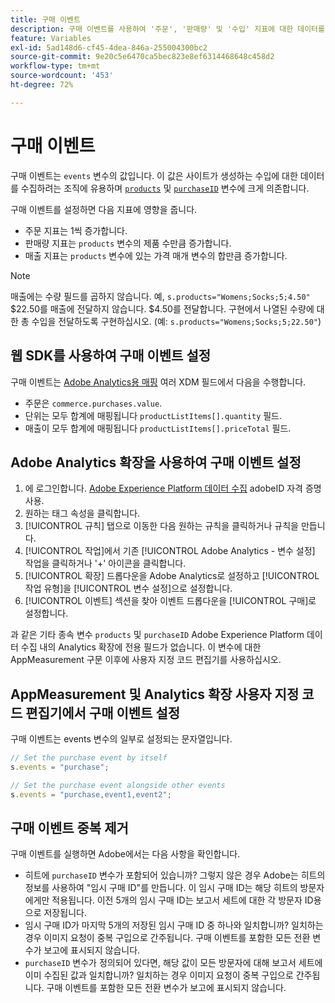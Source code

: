 ```yaml
---
title: 구매 이벤트
description: 구매 이벤트를 사용하여 '주문', '판매량' 및 '수입' 지표에 대한 데이터를 수집합니다.
feature: Variables
exl-id: 5ad148d6-cf45-4dea-846a-255004300bc2
source-git-commit: 9e20c5e6470ca5bec823e8ef6314468648c458d2
workflow-type: tm+mt
source-wordcount: '453'
ht-degree: 72%

---
```


# 구매 이벤트

구매 이벤트는 `events` 변수의 값입니다. 이 값은 사이트가 생성하는 수입에 대한 데이터를 수집하려는 조직에 유용하며 [`products`](../products.md) 및 [`purchaseID`](../purchaseid.md) 변수에 크게 의존합니다.

구매 이벤트를 설정하면 다음 지표에 영향을 줍니다.

* 주문 지표는 1씩 증가합니다.
* 판매량 지표는 `products` 변수의 제품 수만큼 증가합니다.
* 매출 지표는 `products` 변수에 있는 가격 매개 변수의 합만큼 증가합니다.

>[!NOTE]
>
>매출에는 수량 필드를 곱하지 않습니다. 예, `s.products="Womens;Socks;5;4.50"` $22.50를 매출에 전달하지 않습니다. $4.50를 전달합니다. 구현에서 나열된 수량에 대한 총 수입을 전달하도록 구현하십시오. (예: `s.products="Womens;Socks;5;22.50"`)

## 웹 SDK를 사용하여 구매 이벤트 설정

구매 이벤트는 [Adobe Analytics용 매핑](https://experienceleague.adobe.com/docs/analytics/implementation/aep-edge/variable-mapping.html) 여러 XDM 필드에서 다음을 수행합니다.

* 주문은 `commerce.purchases.value`.
* 단위는 모두 합계에 매핑됩니다 `productListItems[].quantity` 필드.
* 매출이 모두 합계에 매핑됩니다 `productListItems[].priceTotal` 필드.

## Adobe Analytics 확장을 사용하여 구매 이벤트 설정

1. 에 로그인합니다. [Adobe Experience Platform 데이터 수집](https://experience.adobe.com/data-collection) adobeID 자격 증명 사용.
2. 원하는 태그 속성을 클릭합니다.
3. [!UICONTROL 규칙] 탭으로 이동한 다음 원하는 규칙을 클릭하거나 규칙을 만듭니다.
4. [!UICONTROL 작업]에서 기존 [!UICONTROL Adobe Analytics - 변수 설정] 작업을 클릭하거나 &#39;+&#39; 아이콘을 클릭합니다.
5. [!UICONTROL 확장] 드롭다운을 Adobe Analytics로 설정하고 [!UICONTROL 작업 유형]을 [!UICONTROL 변수 설정]으로 설정합니다.
6. [!UICONTROL 이벤트] 섹션을 찾아 이벤트 드롭다운을 [!UICONTROL 구매]로 설정합니다.

과 같은 기타 종속 변수 `products` 및 `purchaseID` Adobe Experience Platform 데이터 수집 내의 Analytics 확장에 전용 필드가 없습니다. 이 변수에 대한 AppMeasurement 구문 이후에 사용자 지정 코드 편집기를 사용하십시오.

## AppMeasurement 및 Analytics 확장 사용자 지정 코드 편집기에서 구매 이벤트 설정

구매 이벤트는 events 변수의 일부로 설정되는 문자열입니다.

```js
// Set the purchase event by itself
s.events = "purchase";

// Set the purchase event alongside other events
s.events = "purchase,event1,event2";
```

## 구매 이벤트 중복 제거

구매 이벤트를 실행하면 Adobe에서는 다음 사항을 확인합니다.

* 히트에 `purchaseID` 변수가 포함되어 있습니까? 그렇지 않은 경우 Adobe는 히트의 정보를 사용하여 &quot;임시 구매 ID&quot;를 만듭니다. 이 임시 구매 ID는 해당 히트의 방문자에게만 적용됩니다. 이전 5개의 임시 구매 ID는 보고서 세트에 대한 각 방문자 ID용으로 저장됩니다.
* 임시 구매 ID가 마지막 5개의 저장된 임시 구매 ID 중 하나와 일치합니까? 일치하는 경우 이미지 요청이 중복 구입으로 간주됩니다. 구매 이벤트를 포함한 모든 전환 변수가 보고에 표시되지 않습니다.
* `purchaseID` 변수가 정의되어 있다면, 해당 값이 모든 방문자에 대해 보고서 세트에 이미 수집된 값과 일치합니까? 일치하는 경우 이미지 요청이 중복 구입으로 간주됩니다. 구매 이벤트를 포함한 모든 전환 변수가 보고에 표시되지 않습니다.
